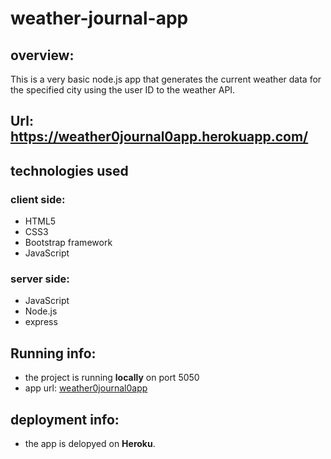# weather-journal-app

## overview:
This is a very basic node.js app that generates the current weather data for the specified city using the user ID to the weather API.

## Url: https://weather0journal0app.herokuapp.com/
## technologies used
### client side:
- HTML5
- CSS3
- Bootstrap framework 
- JavaScript 
### server side:
- JavaScript 
- Node.js 
- express

## Running info:
- the project is running **locally** on port 5050
- app url: [weather0journal0app](https://weather0journal0app.herokuapp.com/)

## deployment info:
- the app is delopyed on **Heroku**.
